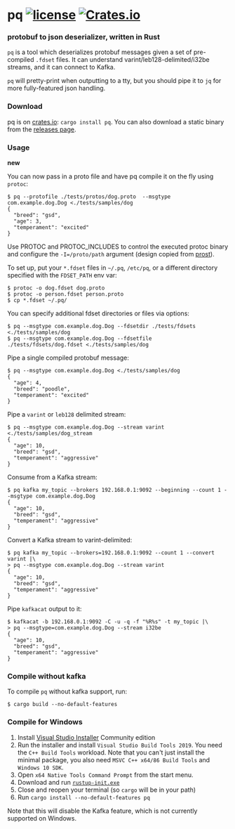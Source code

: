 # pq [![license](https://img.shields.io/github/license/sevagh/pq.svg)](https://github.com/sevagh/pq/blob/master/LICENSE) [![Crates.io](https://img.shields.io/crates/v/pq.svg)](https://crates.io/crates/pq)

### protobuf to json deserializer, written in Rust

`pq` is a tool which deserializes protobuf messages given a set of pre-compiled `.fdset` files. It can understand varint/leb128-delimited/i32be streams, and it can connect to Kafka.

`pq` will pretty-print when outputting to a tty, but you should pipe it to `jq` for more fully-featured json handling.

### Download

pq is on [crates.io](https://crates.io/crates/pq): `cargo install pq`. You can also download a static binary from the [releases page](https://github.com/sevagh/pq/releases).

### Usage

**new**

You can now pass in a proto file and have pq compile it on the fly using `protoc`:

```
$ pq --protofile ./tests/protos/dog.proto  --msgtype com.example.dog.Dog <./tests/samples/dog
{
  "breed": "gsd",
  "age": 3,
  "temperament": "excited"
}
```

Use PROTOC and PROTOC_INCLUDES to control the executed protoc binary and configure the `-I=/proto/path` argument (design copied from [prost](https://github.com/danburkert/prost/blob/master/prost-build/src/lib.rs)).

To set up, put your `*.fdset` files in `~/.pq`, `/etc/pq`, or a different directory specified with the `FDSET_PATH` env var:

```
$ protoc -o dog.fdset dog.proto
$ protoc -o person.fdset person.proto
$ cp *.fdset ~/.pq/
```

You can specify additional fdset directories or files via options:

```
$ pq --msgtype com.example.dog.Dog --fdsetdir ./tests/fdsets <./tests/samples/dog
$ pq --msgtype com.example.dog.Dog --fdsetfile ./tests/fdsets/dog.fdset <./tests/samples/dog
```

Pipe a single compiled protobuf message:

```
$ pq --msgtype com.example.dog.Dog <./tests/samples/dog
{
  "age": 4,
  "breed": "poodle",
  "temperament": "excited"
}
```

Pipe a `varint` or `leb128` delimited stream:

```
$ pq --msgtype com.example.dog.Dog --stream varint <./tests/samples/dog_stream
{
  "age": 10,
  "breed": "gsd",
  "temperament": "aggressive"
}
```

Consume from a Kafka stream:

```
$ pq kafka my_topic --brokers 192.168.0.1:9092 --beginning --count 1 --msgtype com.example.dog.Dog
{
  "age": 10,
  "breed": "gsd",
  "temperament": "aggressive"
}
```

Convert a Kafka stream to varint-delimited:

```
$ pq kafka my_topic --brokers=192.168.0.1:9092 --count 1 --convert varint |\
> pq --msgtype com.example.dog.Dog --stream varint
{
  "age": 10,
  "breed": "gsd",
  "temperament": "aggressive"
}
```

Pipe `kafkacat` output to it:
```
$ kafkacat -b 192.168.0.1:9092 -C -u -q -f "%R%s" -t my_topic |\
> pq --msgtype=com.example.dog.Dog --stream i32be
{
  "age": 10,
  "breed": "gsd",
  "temperament": "aggressive"
}
```

### Compile without kafka

To compile `pq` without kafka support, run:

```
$ cargo build --no-default-features
```

### Compile for Windows

1. Install [Visual Studio Installer](https://visualstudio.microsoft.com/downloads/) Community edition
2. Run the installer and install `Visual Studio Build Tools 2019`. You need the `C++ Build Tools` workload. Note that you can't just install the minimal package, you also need `MSVC C++ x64/86 Build Tools` and `Windows 10 SDK`.
3. Open `x64 Native Tools Command Prompt` from the start menu.
4. Download and run [`rustup-init.exe`](https://win.rustup.rs/x86_64)
5. Close and reopen your terminal (so `cargo` will be in your path)
6. Run `cargo install --no-default-features pq`

Note that this will disable the Kafka feature, which is not currently supported on Windows.
